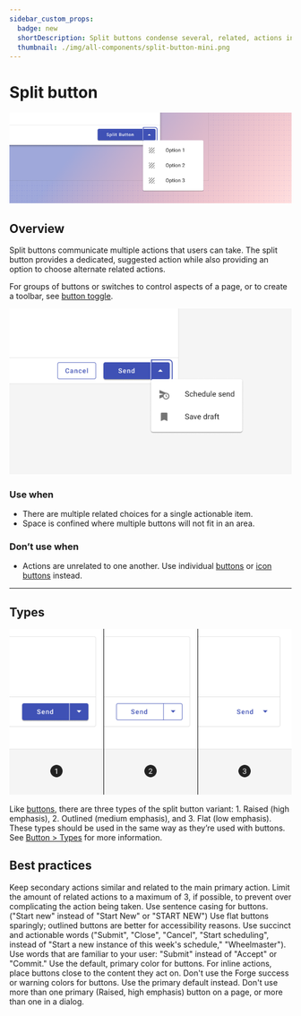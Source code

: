 ```yaml
---
sidebar_custom_props:
  badge: new
  shortDescription: Split buttons condense several, related, actions into a single compact component.
  thumbnail: ./img/all-components/split-button-mini.png
---
```


# Split button

<ComponentVisual storybookUrl="https://forge.tylerdev.io/main/?path=/docs/components-split-button--docs">

![](./images/split-button.png)

</ComponentVisual>

## Overview

Split buttons communicate multiple actions that users can take. The split button provides a dedicated, suggested action while also providing an option to choose alternate related actions. 

For groups of buttons or switches to control aspects of a page, or to create a toolbar, see [button toggle](/components/controls/button-toggle). 

<ImageBlock padded={false} max-width="600px" caption="The default usage keeps secondary options in a dedicated overflow menu. The options contain actions related to the primary action.">

![A split button with its secondary menu open showing three related options.](./images/split-button-default.png)

</ImageBlock>

### Use when

- There are multiple related choices for a single actionable item.
- Space is confined where multiple buttons will not fit in an area.

### Don’t use when

- Actions are unrelated to one another. Use individual [buttons](/components/buttons/button) or [icon buttons](/components/buttons/icon-button) instead. 

---

## Types

<ImageBlock padded={false} max-width="600px" caption="The three types of button: 1. Raised, 2. Outlined, 3. Flat.">

![Three different styles of the split button. From left to right: raised, outlined, and flat.](./images/split-button-types.png)

</ImageBlock>

Like [buttons](/components/buttons/button), there are three types of the split button variant: 1. Raised (high emphasis), 2. Outlined (medium emphasis), and 3. Flat (low emphasis). These types should be used in the same way as they’re used with buttons. See [Button > Types](/components/buttons/button/#types) for more information.


## Best practices 

<DoDontGrid>
  <DoDontTextSection>
    <DoDontText type="do">Keep secondary actions similar and related to the main primary action.</DoDontText>
    <DoDontText type="do">Limit the amount of related actions to a maximum of 3, if possible, to prevent over complicating the action being taken.</DoDontText>
    <DoDontText type="do">Use sentence casing for buttons. ("Start new" instead of "Start New" or "START NEW")</DoDontText>
    <DoDontText type="do">Use flat buttons sparingly; outlined buttons are better for accessibility reasons.</DoDontText>
    <DoDontText type="do">Use succinct and actionable words ("Submit", "Close", "Cancel", "Start scheduling", instead of "Start a new instance of this week's schedule," "Wheelmaster"). </DoDontText>
    <DoDontText type="do">Use words that are familiar to your user: "Submit" instead of "Accept" or "Commit."</DoDontText>
    <DoDontText type="do">Use the default, primary color for buttons.</DoDontText>
    <DoDontText type="do">For inline actions, place buttons close to the content they act on.</DoDontText>
  </DoDontTextSection>
  <DoDontTextSection>
    <DoDontText type="dont">Don't use the Forge success or warning colors for buttons. Use the primary default instead.</DoDontText>
    <DoDontText type="dont">Don't use more than one primary (Raised, high emphasis) button on a page, or more than one in a dialog.</DoDontText>
  </DoDontTextSection>
</DoDontGrid>